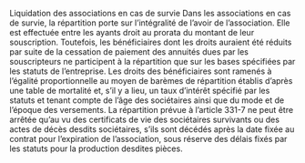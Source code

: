 Liquidation des associations en cas de survie
Dans les associations en cas de survie, la répartition porte sur l’intégralité de l’avoir de l’association. Elle est effectuée entre les ayants droit au prorata du montant de leur souscription. Toutefois, les bénéficiaires dont les droits auraient été réduits par suite de la cessation de paiement des annuités dues par les souscripteurs ne participent à la répartition que sur les bases spécifiées par les statuts de l’entreprise.
Les droits des bénéficiaires sont ramenés à l’égalité proportionnelle au moyen de barèmes de répartition établis d’après une table de mortalité et, s’il y a lieu, un taux d’intérêt spécifié par les statuts et tenant compte de l’âge des sociétaires ainsi que du mode et de l’époque des versements.
La répartition prévue à l’article 331-7 ne peut être arrêtée qu’au vu des certificats de vie des sociétaires survivants ou des actes de décès desdits sociétaires, s’ils sont décédés après la date fixée au contrat pour l’expiration de l’association, sous réserve des délais fixés par les statuts pour la production desdites pièces.